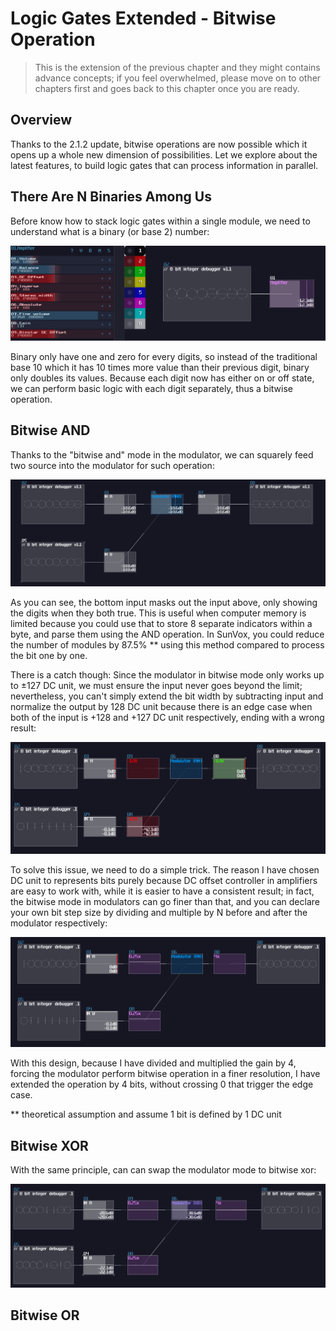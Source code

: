 # Logic Gates Extended - Bitwise Operation

> This is the extension of the previous chapter and they might contains advance concepts; if you feel overwhelmed, please move on to other chapters first and goes back to this chapter once you are ready.

## Overview
Thanks to the 2.1.2 update, bitwise operations are now possible which it opens up a whole new dimension of possibilities. Let we explore about the latest features, to build logic gates that can process information in parallel.

## There Are N Binaries Among Us
Before know how to stack logic gates within a single module, we need to understand what is a binary (or base 2) number: 

![binary representation](../images/logic_gates/num_in_bin_format.gif)

Binary only have one and zero for every digits, so instead of the traditional base 10 which it has 10 times more value than their previous digit, binary only doubles its values. Because each digit now has either on or off state, we can perform basic logic with each digit separately, thus a bitwise operation.

## Bitwise AND
Thanks to the "bitwise and" mode in the modulator, we can squarely feed two source into the modulator for such operation:

![bitwise and simple](../images/logic_gates/bitwise_and_simple.gif)

As you can see, the bottom input masks out the input above, only showing the digits when they both true. This is useful when computer memory is limited because you could use that to store 8 separate indicators within a byte, and parse them using the AND operation. In SunVox, you could reduce the number of modules by 87.5% \*\* using this method compared to process the bit one by one.

There is a catch though: Since the modulator in bitwise mode only works up to ±127 DC unit, we must ensure the input never goes beyond the limit; nevertheless, you can't simply extend the bit width by subtracting input and normalize the output by 128 DC unit because there is an edge case when both of the input is +128 and +127 DC unit respectively, ending with a wrong result:

![bitwise edge case](../images/logic_gates/bitwise_incorrect.png)

To solve this issue, we need to do a simple trick. The reason I have chosen DC unit to represents bits purely because DC offset controller in amplifiers are easy to work with, while it is easier to have a consistent result; in fact, the bitwise mode in modulators can go finer than that, and you can declare your own bit step size by dividing and multiple by N before and after the modulator respectively:

![bitwise workaround](../images/logic_gates/bitwise_fine.png)

With this design, because I have divided and multiplied the gain by 4, forcing the modulator perform bitwise operation in a finer resolution, I have extended the operation by 4 bits, without crossing 0 that trigger the edge case.


\*\* theoretical assumption and assume 1 bit is defined by 1 DC unit

## Bitwise XOR
With the same principle, can can swap the modulator mode to bitwise xor:

![bitwise xor](../images/logic_gates/bitwise_xor.png)

## Bitwise OR

